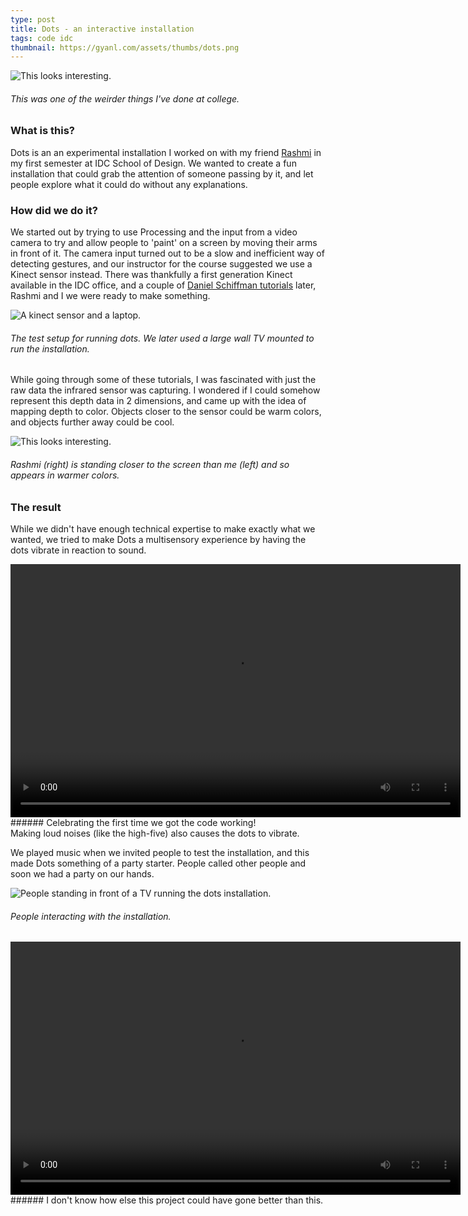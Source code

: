 ```yaml
---
type: post
title: Dots - an interactive installation
tags: code idc
thumbnail: https://gyanl.com/assets/thumbs/dots.png
---
```


![This looks interesting.](https://gyanl.com/assets/dots.png)

###### This was one of the weirder things I've done at college.

### What is this?

Dots is an an experimental installation I worked on with my friend <a href="https://www.instagram.com/doodler_blue/">Rashmi</a> in my first semester at IDC School of Design. We wanted to create a fun installation that could grab the attention of someone passing by it, and let people explore what it could do without any explanations.

### How did we do it?

We started out by trying to use Processing and the input from a video camera to try and allow people to 'paint' on a screen by moving their arms in front of it. The camera input turned out to be a slow and inefficient way of detecting gestures, and our instructor for the course suggested we use a Kinect sensor instead. There was thankfully a first generation Kinect available in the IDC office, and a couple of <a href="https://shiffman.net/p5/kinect/">Daniel Schiffman tutorials</a> later, Rashmi and I we were ready to make something.

![A kinect sensor and a laptop.](https://gyanl.com/assets/dots-setup.jpeg)

###### The test setup for running dots. We later used a large wall TV mounted to run the installation.

While going through some of these tutorials, I was fascinated with just the raw data the infrared sensor was capturing. I wondered if I could somehow represent this depth data in 2 dimensions, and came up with the idea of mapping depth to color. Objects closer to the sensor could be warm colors, and objects further away could be cool.

![This looks interesting.](https://gyanl.com/assets/dots-randg.png)

###### Rashmi (right) is standing closer to the screen than me (left) and so appears in warmer colors.

### The result

While we didn't have enough technical expertise to make exactly what we wanted, we tried to make Dots a multisensory experience by having the dots vibrate in reaction to sound.

<video width="720" height="405" controls>
  <source src="https://gyanl.com/assets/dots-video.mp4" type="video/mp4">
Your browser does not support the video tag.
</video>
###### Celebrating the first time we got the code working! <br>Making loud noises (like the high-five) also causes the dots to vibrate.

We played music when we invited people to test the installation, and this made Dots something of a party starter. People called other people and soon we had a party on our hands.

![People standing in front of a TV running the dots installation.](https://gyanl.com/assets/dots-people.jpg)

###### People interacting with the installation.

<video width="720" height="405" controls>
  <source src="https://gyanl.com/assets/dots-group.mp4" type="video/mp4">
Your browser does not support the video tag.
</video>
###### I don't know how else this project could have gone better than this.

